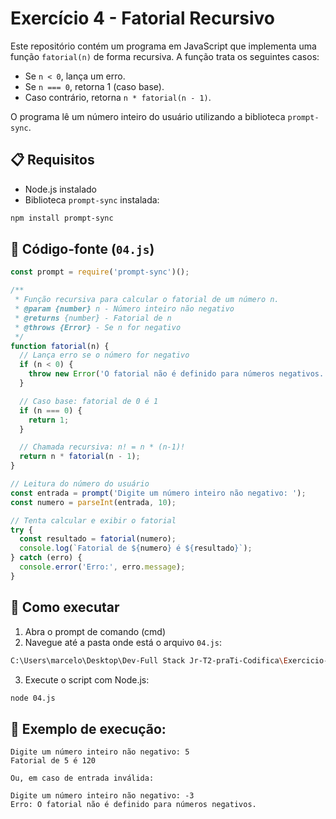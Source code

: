
# Exercício 4 - Fatorial Recursivo

Este repositório contém um programa em JavaScript que implementa uma função `fatorial(n)` de forma recursiva. A função trata os seguintes casos:

- Se `n < 0`, lança um erro.
- Se `n === 0`, retorna 1 (caso base).
- Caso contrário, retorna `n * fatorial(n - 1)`.

O programa lê um número inteiro do usuário utilizando a biblioteca `prompt-sync`.

## 📋 Requisitos

- Node.js instalado  
- Biblioteca `prompt-sync` instalada:
```bash
npm install prompt-sync
```

## 📄 Código-fonte (`04.js`)
```javascript
const prompt = require('prompt-sync')();

/**
 * Função recursiva para calcular o fatorial de um número n.
 * @param {number} n - Número inteiro não negativo
 * @returns {number} - Fatorial de n
 * @throws {Error} - Se n for negativo
 */
function fatorial(n) {
  // Lança erro se o número for negativo
  if (n < 0) {
    throw new Error('O fatorial não é definido para números negativos.');
  }

  // Caso base: fatorial de 0 é 1
  if (n === 0) {
    return 1;
  }

  // Chamada recursiva: n! = n * (n-1)!
  return n * fatorial(n - 1);
}

// Leitura do número do usuário
const entrada = prompt('Digite um número inteiro não negativo: ');
const numero = parseInt(entrada, 10);

// Tenta calcular e exibir o fatorial
try {
  const resultado = fatorial(numero);
  console.log(`Fatorial de ${numero} é ${resultado}`);
} catch (erro) {
  console.error('Erro:', erro.message);
}

```

## 🚀 Como executar

1. Abra o prompt de comando (cmd)
2. Navegue até a pasta onde está o arquivo `04.js`:
```bash
C:\Users\marcelo\Desktop\Dev-Full Stack Jr-T2-praTi-Codifica\Exercicio-2-praTi-Codifica\Seção-2-Funções-Recursão\Fatorial-Recursivo
```
3. Execute o script com Node.js:
```bash
node 04.js
```

## 📌 Exemplo de execução:

```
Digite um número inteiro não negativo: 5  
Fatorial de 5 é 120 

Ou, em caso de entrada inválida: 

Digite um número inteiro não negativo: -3  
Erro: O fatorial não é definido para números negativos.

```
